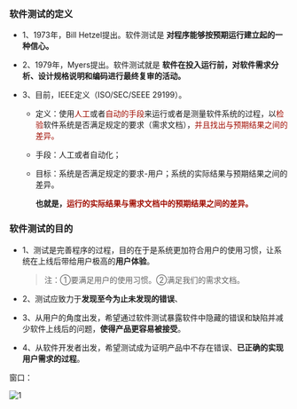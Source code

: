 ### 软件测试的定义

- 1、1973年，Bill Hetzel提出。软件测试是 **对程序能够按预期运行建立起的一种信心。**

- 2、1979年，Myers提出。软件测试就是 **软件在投入运行前，对软件需求分析、设计规格说明和编码进行最终复审的活动。**

- 3、目前，IEEE定义（ISO/SEC/SEEE 29199）。
  - 定义：使用<font color='Apricot'>人工</font>或者<font color='Apricot'>自动的手段</font>来运行或者是测量软件系统的过程，以<font color='Apricot'>检验</font>软件系统是否满足规定的要求（需求文档），<font color='Apricot'>并且找出与预期结果之间的差异。</font>
  
  - 手段：人工或者自动化；
  
  - 目标：系统是否满足规定的要求-用户；系统的实际结果与预期结果之间的差异。
  
    **也就是，<font color='Apricot'>运行的实际结果与需求文档中的预期结果之间的差异。</font>**

### 软件测试的目的

- 1、测试是完善程序的过程，目的在于是系统更加符合用户的使用习惯，让系统在上线后带给用户极高的**用户体验**。

  > 注：①要满足用户的使用习惯。②满足我们的需求文档。

- 2、测试应致力于**发现至今为止未发现的错误**、

- 3、从用户的角度出发，希望通过软件测试暴露软件中隐藏的错误和缺陷并减少软件上线后的问题，**使得产品更容易被接受**。

- 4、从软件开发者出发，希望测试成为证明产品中不存在错误、**已正确的实现用户需求的过程**。


窗口：

![1](https://raw.githubusercontent.com/CMDLT/picture_cloud/main/1.png?token=AYSOZXGIAK2FQX33YQGVDKLGTXZOU)

